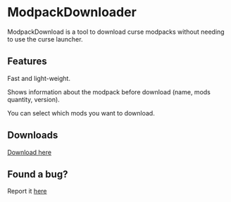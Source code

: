 # ModpackDownloader

ModpackDownload is a tool to download curse modpacks without needing to use the curse launcher.

## Features
Fast and light-weight.

Shows information about the modpack before download (name, mods quantity, version).

You can select which mods you want to download.

## Downloads
<a href="https://github.com/Harystolho/ModpackDownloader/releases"> Download here </a>

## Found a bug?
Report it <a href="https://github.com/Harystolho/ModpackDownloader/issues"> here </a>
